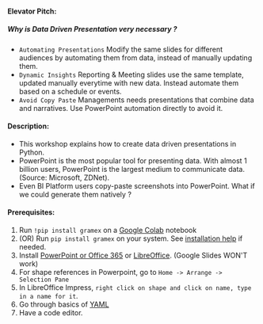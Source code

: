 #### Elevator Pitch:
##### Why is Data Driven Presentation very necessary ?
* `Automating Presentations`
    Modify the same slides for different audiences by automating them from data, instead of manually updating them.
* `Dynamic Insights`
    Reporting & Meeting slides use the same
    template, updated manually everytime with new data. Instead automate them based on a schedule or events.
* `Avoid Copy Paste`
    Managements needs presentations that combine data and narratives. Use PowerPoint automation directly to avoid it.

#### Description:
* This workshop explains how to create data driven presentations in Python.
* PowerPoint is the most popular tool for presenting data. With almost 1 billion users, PowerPoint is the largest medium to communicate data. (Source: Microsoft, ZDNet).
* Even BI Platform users copy-paste screenshots into PowerPoint. What if we could generate them natively ?

#### Prerequisites:
1. Run `!pip install gramex` on a [Google Colab](https://colab.research.google.com/) notebook
2. (OR) Run `pip install gramex` on your system. See [installation help](https://learn.gramener.com/guide/install/) if needed.
3. Install [PowerPoint or Office 365](https://www.microsoft.com/en-in/microsoft-365/try) or [LibreOffice](https://www.libreoffice.org/). (Google Slides WON'T work)
4. For shape references in Powerpoint, go to `Home -> Arrange -> Selection Pane`
5. In LibreOffice Impress, `right click on shape and click on name, type in a name for it`.
6. Go through basics of [YAML](https://en.wikipedia.org/wiki/YAML)
7. Have a code editor.